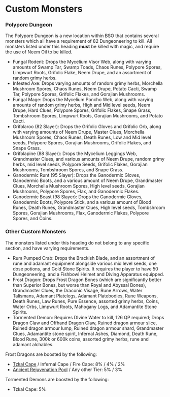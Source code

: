 # Custom Monsters

### Polypore Dungeon

The Polypore Dungeon is a new location within BSO that contains several monsters which all have a requirement of 82 Dungeoneering to kill. All monsters listed under this heading **must** be killed with magic, and require the use of Neem Oil to be killed.

* Fungal Rodent: Drops the Mycelium Visor Web, along with varying amounts of Swamp Tar, Swamp Toads, Chaos Runes, Polypore Spores, Limpwurt Roots, Grifolic Flake, Neem Drupe, and an assortment of random grimy herbs.
* Infested Axe: Drops varying amounts of random grimy herbs, Morchella Mushroom Spores, Chaos Runes, Neem Drupe, Potato Cacti, Swamp Tar, Polypore Spores, Grifolic Flakes, and Gorajian Mushrooms.
* Fungal Mage: Drops the Mycelium Poncho Web, along with varying amounts of random grimy herbs, High and Mid level seeds, Neem Drupe, Hard Clues, Polypore Spores, Grifolic Flakes, Snape Grass, Tombshroom Spores, Limpwurt Roots, Gorajian Mushrooms, and Potato Cacti.
* Grifolaroo (82 Slayer): Drops the Grifolic Gloves and Grifolic Orb, along with varying amounts of Neem Drupe, Master Clues, Morchella Mushroom Spores, Chaos Runes, Death Runes, Low and Mid level seeds, Polypore Spores, Gorajian Mushrooms, Grifolic Flakes, and Snape Grass.
* Grifolapine (88 Slayer): Drops the Mycelium Leggings Web, Grandmaster Clues, and various amounts of Neem Drupe, random grimy herbs, mid level seeds, Polypore Seeds, Grifolic Flakes, Gorajian Mushrooms, Tombshroom Spores, and Snape Grass.
* Ganodermic Runt (95 Slayer): Drops the Ganodermic Gloves, Ganodermic Boots, and a various amount of Neem Drupe, Grandmaster Clues, Morchella Mushroom Spores, High level seeds, Gorajian Mushrooms, Polypore Spores, Flax, and Ganodermic Flakes.
* Ganodermic Beast (98 Slayer): Drops the Ganodermic Gloves, Ganodermic Boots, Polypore Stick, and a various amount of Blood Runes, Death Runes, Grandmaster Clues, High level seeds, Tombshroom Spores, Gorajian Mushrooms, Flax, Ganodermic Flakes, Polypore Spores, and Coins.

### Other Custom Monsters

The monsters listed under this heading do not belong to any specific section, and have varying requirements.

* Rum Pumped Crab: Drops the Brackish Blade, and an assortment of rune and adamant equipment alongside various mid level seeds, one dose potions, and Gold Stone Spirits. It requires the player to have 50 Dungeoneering, and a Fishbowl Helmet and Diving Apparatus equipped.
* Frost Dragon: Drops Frost Dragon Bones (which are significantly better than Superior Bones, but worse than Royal and Abyssal Bones), Grandmaster Clues, the Draconic Visage, Rune Arrows, Water Talismans, Adamant Platelegs, Adamant Platebodies, Rune Weapons, Death Runes, Law Runes, Pure Essence, assorted grimy herbs, Coins, Water Orbs, Limpwurt Roots, Mahogany Logs, and Adamantite Stone Spirits.
* Tormented Demon: Requires DIvine Water to kill, 126 QP required; Drops Dragon Claw and Offhand Dragon Claw, Ruined dragon armour slice, Ruined dragon armour lump, Ruined dragon armour shard, Grandmaster Clues, Adamantite stone spirit, Infernal Ashes, Diamond, Death Rune, Blood Rune, 300k or 600k coins, assorted grimy herbs, rune and adamant alchables.

Frost Dragons are boosted by the following:

* [Tzkal Cape](https://bso-wiki.oldschool.gg/minigames/emerged-zuk-inferno) / Infernal Cape / Fire Cape: 8% / 4% / 2%
* [Ancient Rejuvenation Pool](https://bso-wiki.oldschool.gg/skills/construction) / Any other Tier: 5% / 3%

Tormented Demons are boosted by the following:

* Tzkal Cape: 5%

